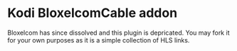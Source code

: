 # Kodi BloxelcomCable addon

Bloxelcom has since dissolved and this plugin is depricated. You may fork it for your own purposes as it is a simple collection of HLS links.
